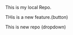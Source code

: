 <p>This is my local Repo.</p>
<p>THis is a new feature.(button)</p>
<p>This is new repo (dropdown)</p>
